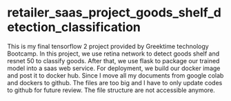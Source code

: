 # retailer_saas_project_goods_shelf_detection_classification
This is my final tensorflow 2 project provided by Greektime technology Bootcamp. In this project, we use retina network to detect goods shelf and resnet 50 to classify goods. After that, we use flask to package our trained model into a saas web service. For deployment, we build our docker image and post it to docker hub. Since I move all my documents from google colab and dockers to github. The files are too big and I have to only update codes to github for future review. The file structure are not accessible anymore.
